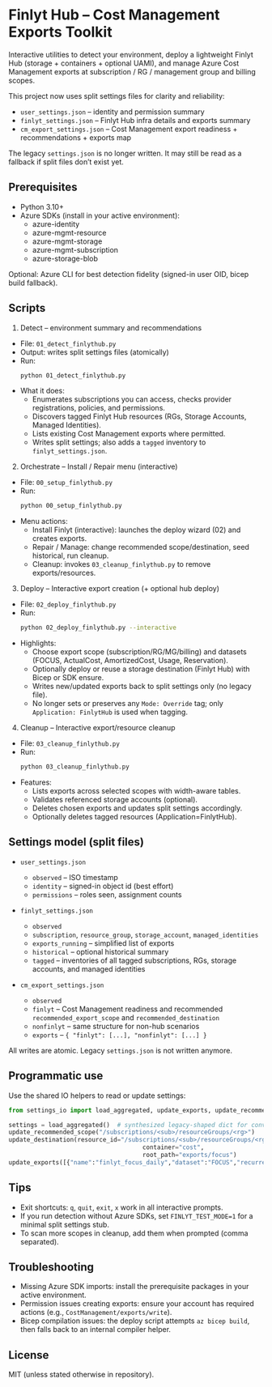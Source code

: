 # Finlyt Hub – Cost Management Exports Toolkit

Interactive utilities to detect your environment, deploy a lightweight Finlyt Hub (storage + containers + optional UAMI), and manage Azure Cost Management exports at subscription / RG / management group and billing scopes.

This project now uses split settings files for clarity and reliability:
- `user_settings.json` – identity and permission summary
- `finlyt_settings.json` – Finlyt Hub infra details and exports summary
- `cm_export_settings.json` – Cost Management export readiness + recommendations + exports map

The legacy `settings.json` is no longer written. It may still be read as a fallback if split files don’t exist yet.

## Prerequisites

- Python 3.10+
- Azure SDKs (install in your active environment):
	- azure-identity
	- azure-mgmt-resource
	- azure-mgmt-storage
	- azure-mgmt-subscription
	- azure-storage-blob

Optional: Azure CLI for best detection fidelity (signed-in user OID, bicep build fallback).

## Scripts

1) Detect – environment summary and recommendations
- File: `01_detect_finlythub.py`
- Output: writes split settings files (atomically)
- Run:
	```bash
	python 01_detect_finlythub.py
	```
- What it does:
	- Enumerates subscriptions you can access, checks provider registrations, policies, and permissions.
	- Discovers tagged Finlyt Hub resources (RGs, Storage Accounts, Managed Identities).
	- Lists existing Cost Management exports where permitted.
	- Writes split settings; also adds a `tagged` inventory to `finlyt_settings.json`.

2) Orchestrate – Install / Repair menu (interactive)
- File: `00_setup_finlythub.py`
- Run:
	```bash
	python 00_setup_finlythub.py
	```
- Menu actions:
	- Install Finlyt (interactive): launches the deploy wizard (02) and creates exports.
	- Repair / Manage: change recommended scope/destination, seed historical, run cleanup.
	- Cleanup: invokes `03_cleanup_finlythub.py` to remove exports/resources.

3) Deploy – Interactive export creation (+ optional hub deploy)
- File: `02_deploy_finlythub.py`
- Run:
	```bash
	python 02_deploy_finlythub.py --interactive
	```
- Highlights:
	- Choose export scope (subscription/RG/MG/billing) and datasets (FOCUS, ActualCost, AmortizedCost, Usage, Reservation).
	- Optionally deploy or reuse a storage destination (Finlyt Hub) with Bicep or SDK ensure.
	- Writes new/updated exports back to split settings only (no legacy file).
	- No longer sets or preserves any `Mode: Override` tag; only `Application: FinlytHub` is used when tagging.

4) Cleanup – Interactive export/resource cleanup
- File: `03_cleanup_finlythub.py`
- Run:
	```bash
	python 03_cleanup_finlythub.py
	```
- Features:
	- Lists exports across selected scopes with width-aware tables.
	- Validates referenced storage accounts (optional).
	- Deletes chosen exports and updates split settings accordingly.
	- Optionally deletes tagged resources (Application=FinlytHub).

## Settings model (split files)

- `user_settings.json`
	- `observed` – ISO timestamp
	- `identity` – signed-in object id (best effort)
	- `permissions` – roles seen, assignment counts

- `finlyt_settings.json`
	- `observed`
	- `subscription`, `resource_group`, `storage_account`, `managed_identities`
	- `exports_running` – simplified list of exports
	- `historical` – optional historical summary
	- `tagged` – inventories of all tagged subscriptions, RGs, storage accounts, and managed identities

- `cm_export_settings.json`
	- `observed`
	- `finlyt` – Cost Management readiness and recommended `recommended_export_scope` and `recommended_destination`
	- `nonfinlyt` – same structure for non-hub scenarios
	- `exports` – `{ "finlyt": [...], "nonfinlyt": [...] }`

All writes are atomic. Legacy `settings.json` is not written anymore.

## Programmatic use

Use the shared IO helpers to read or update settings:

```python
from settings_io import load_aggregated, update_exports, update_recommended_scope, update_destination

settings = load_aggregated()  # synthesized legacy-shaped dict for convenience
update_recommended_scope("/subscriptions/<sub>/resourceGroups/<rg>")
update_destination(resource_id="/subscriptions/<sub>/resourceGroups/<rg>/providers/Microsoft.Storage/storageAccounts/<sa>",
									 container="cost",
									 root_path="exports/focus")
update_exports([{"name":"finlyt_focus_daily","dataset":"FOCUS","recurrence":"Daily","container":"daily"}])
```

## Tips

- Exit shortcuts: `q`, `quit`, `exit`, `x` work in all interactive prompts.
- If you run detection without Azure SDKs, set `FINLYT_TEST_MODE=1` for a minimal split settings stub.
- To scan more scopes in cleanup, add them when prompted (comma separated).

## Troubleshooting

- Missing Azure SDK imports: install the prerequisite packages in your active environment.
- Permission issues creating exports: ensure your account has required actions (e.g., `CostManagement/exports/write`).
- Bicep compilation issues: the deploy script attempts `az bicep build`, then falls back to an internal compiler helper.

## License

MIT (unless stated otherwise in repository).
